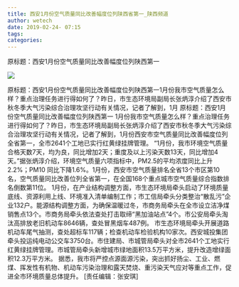 ```yaml
---
title: 西安1月份空气质量同比改善幅度位列陕西省第一_陕西频道
author: wetech
date: 2019-02-24- 07:15
tags: 
categories: 
---
```

原标题：西安1月份空气质量同比改善幅度位列陕西第一
<!-- more -->
                
<img align="center" border="0" src="http://p2.ifengimg.com/a/2016/0810/204c433878d5cf9size1_w16_h16.png" />
                
            
原标题：西安1月份空气质量同比改善幅度位列陕西第一1月份我市空气质量怎么样？重点治理任务进行得如何了？昨日，市生态环境局副局长张炳淳介绍了西安市秋冬季大气污染综合治理攻坚行动有关情况，记者了解到，1月
原标题：西安1月份空气质量同比改善幅度位列陕西第一
1月份我市空气质量怎么样？重点治理任务进行得如何了？昨日，市生态环境局副局长张炳淳介绍了西安市秋冬季大气污染综合治理攻坚行动有关情况，记者了解到，1月份西安市空气质量同比改善幅度位列全省第一，全市2641个工地已实行红黄绿挂牌管理。
“1月份，我市环境空气质量合格天数7天，均为良，同比增加2天；重度及以上污染天数13天，同比增加4天。”据张炳淳介绍，环境空气质量六项指标中，PM2.5的平均浓度同比上升2.2%；PM10 同比下降1.6%。1月份，西安市空气质量排名全省13个市区第10名，空气质量同比改善位列全省第一，在全国168个重点城市空气质量综合指数排名倒数第11位。
1月份，在产业结构调整方面，市生态环境局牵头启动了环境质量底线、资源利用上线、环境准入清单编制工作；市工信局牵头分类整治“散乱污”企业132户。能源结构调整方面，为确保温暖过冬，市商务局牵头在全市设立洁净煤销售点13个。市商务局牵头依法查处打击取缔“黑加油站点”4个。市公安局牵头淘汰高排放老旧机动车8646辆，查处冒黑烟车487例。
市生态环境局牵头开展道路机动车尾气抽测，查处超标车117辆；检查机动车检验机构10家次。西安城投集团牵头投运纯电动公交车3750台。市住建局、市城管局牵头对全市2641个工地实行红黄绿挂牌管理。市城管局牵头新增城市绿地面积13.5万平方米，提升改造增绿面积12.3万平方米。
据悉，我市将严控点源面源污染，突出抓好扬尘、工业、燃煤、挥发性有机物、机动车污染治理和露天焚烧、重污染天气应对等重点工作，促进全市环境质量总体提升。
[责任编辑：张安琪]
            
